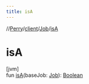 ```yaml
---
title: isA
---
```

//[Perry](../../../index.html)/[client](../index.html)/[Job](index.html)/[isA](is-a.html)



# isA



[jvm]\
fun [isA](is-a.html)(baseJob: [Job](index.html)): [Boolean](https://kotlinlang.org/api/latest/jvm/stdlib/kotlin/-boolean/index.html)




